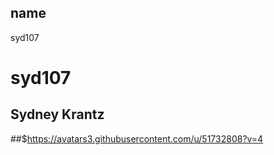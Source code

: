
  ## name
  syd107
  
  
  
  
  
  
# syd107
## Sydney Krantz
##$https://avatars3.githubusercontent.com/u/51732808?v=4
